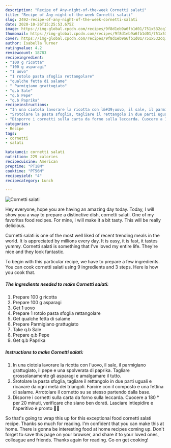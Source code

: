 ```yaml
---
description: "Recipe of Any-night-of-the-week Cornetti salati"
title: "Recipe of Any-night-of-the-week Cornetti salati"
slug: 2492-recipe-of-any-night-of-the-week-cornetti-salati
date: 2020-10-26T15:25:53.675Z
image: https://img-global.cpcdn.com/recipes/9f8d1eb9a6fb1d01/751x532cq70/cornetti-salati-recipe-main-photo.jpg
thumbnail: https://img-global.cpcdn.com/recipes/9f8d1eb9a6fb1d01/751x532cq70/cornetti-salati-recipe-main-photo.jpg
cover: https://img-global.cpcdn.com/recipes/9f8d1eb9a6fb1d01/751x532cq70/cornetti-salati-recipe-main-photo.jpg
author: Isabella Turner
ratingvalue: 4.2
reviewcount: 18783
recipeingredient:
- "100 g ricotta"
- "100 g asparagi"
- "1 uovo"
- "1 rotolo pasta sfoglia rettangolare"
- "qualche fetta di salame"
- " Parmigiano grattugiato"
- "q.b Sale"
- "q.b Pepe"
- "q.b Paprika"
recipeinstructions:
- "In una ciotola lavorare la ricotta con l&#39;uovo, il sale, il parmigiano grattugiato, il pepe e una spolverata di paprika. Tagliare grossolanamente gli asparagi e amalgamare il tutto."
- "Srotolare la pasta sfoglia, tagliare il rettangolo in due parti uguali e ricavare da ogni metà dei triangoli. Farcire con il composto e una fettina di salame. Arrotolare il cornetto su se stesso partendo dalla base."
- "Disporre i cornetti sulla carta da forno sulla leccarda. Cuocere a 180 ° per 20 minuti, verificare che siano ben dorati. Lasciare intiepidire e l&#39;aperitivo è pronto 🍹😉"
categories:
- Recipe
tags:
- cornetti
- salati

katakunci: cornetti salati 
nutrition: 229 calories
recipecuisine: American
preptime: "PT18M"
cooktime: "PT56M"
recipeyield: "4"
recipecategory: Lunch

---
```



![Cornetti salati](https://img-global.cpcdn.com/recipes/9f8d1eb9a6fb1d01/751x532cq70/cornetti-salati-recipe-main-photo.jpg)

Hey everyone, hope you are having an amazing day today. Today, I will show you a way to prepare a distinctive dish, cornetti salati. One of my favorites food recipes. For mine, I will make it a bit tasty. This will be really delicious.



Cornetti salati is one of the most well liked of recent trending meals in the world. It is appreciated by millions every day. It is easy, it is fast, it tastes yummy. Cornetti salati is something that I've loved my entire life. They're nice and they look fantastic.


To begin with this particular recipe, we have to prepare a few ingredients. You can cook cornetti salati using 9 ingredients and 3 steps. Here is how you cook that.

<!--inarticleads1-->

##### The ingredients needed to make Cornetti salati:

1. Prepare 100 g ricotta
1. Prepare 100 g asparagi
1. Get 1 uovo
1. Prepare 1 rotolo pasta sfoglia rettangolare
1. Get qualche fetta di salame
1. Prepare  Parmigiano grattugiato
1. Take q.b Sale
1. Prepare q.b Pepe
1. Get q.b Paprika




<!--inarticleads2-->

##### Instructions to make Cornetti salati:

1. In una ciotola lavorare la ricotta con l&#39;uovo, il sale, il parmigiano grattugiato, il pepe e una spolverata di paprika. Tagliare grossolanamente gli asparagi e amalgamare il tutto.
1. Srotolare la pasta sfoglia, tagliare il rettangolo in due parti uguali e ricavare da ogni metà dei triangoli. Farcire con il composto e una fettina di salame. Arrotolare il cornetto su se stesso partendo dalla base.
1. Disporre i cornetti sulla carta da forno sulla leccarda. Cuocere a 180 ° per 20 minuti, verificare che siano ben dorati. Lasciare intiepidire e l&#39;aperitivo è pronto 🍹😉




So that's going to wrap this up for this exceptional food cornetti salati recipe. Thanks so much for reading. I'm confident that you can make this at home. There is gonna be interesting food at home recipes coming up. Don't forget to save this page on your browser, and share it to your loved ones, colleague and friends. Thanks again for reading. Go on get cooking!

